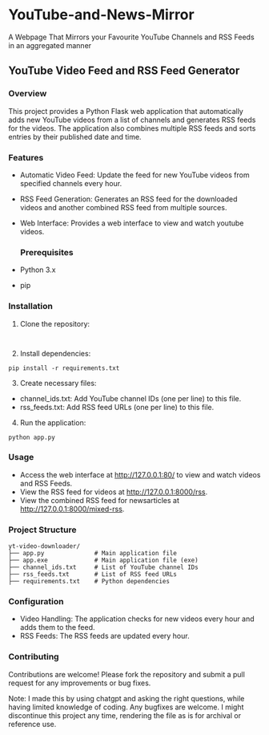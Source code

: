 # YouTube-and-News-Mirror
A Webpage That Mirrors your Favourite YouTube Channels and RSS Feeds in an aggregated manner

<h2>YouTube Video Feed and RSS Feed Generator</h2>

<h3>Overview</h3>

This project provides a Python Flask web application that automatically adds new YouTube videos from a list of channels and generates RSS feeds for the videos. The application also combines multiple RSS feeds and sorts entries by their published date and time.

<h3>Features</h3>

- Automatic Video Feed: Update the feed for new YouTube videos from specified channels every hour.
- RSS Feed Generation: Generates an RSS feed for the downloaded videos and another combined RSS feed from multiple sources.
- Web Interface: Provides a web interface to view and watch youtube videos.

  <h3>Prerequisites</h3>

- Python 3.x
- pip

<h3>Installation</h3>

1. Clone the repository:

```


```

2. Install dependencies:
```
pip install -r requirements.txt

```

3. Create necessary files:

- channel_ids.txt: Add YouTube channel IDs (one per line) to this file.
- rss_feeds.txt: Add RSS feed URLs (one per line) to this file.

4. Run the application:
```
python app.py

```

<h3>Usage</h3>

* Access the web interface at http://127.0.0.1:80/ to view and watch videos and RSS Feeds.
* View the RSS feed for videos at http://127.0.0.1:8000/rss.
* View the combined RSS feed for newsarticles at http://127.0.0.1:8000/mixed-rss.

<h3>Project Structure</h3>

```
yt-video-downloader/
├── app.py              # Main application file
├── app.exe             # Main application file (exe)
├── channel_ids.txt     # List of YouTube channel IDs
├── rss_feeds.txt       # List of RSS feed URLs
├── requirements.txt    # Python dependencies

```

<h3>Configuration</h3>

- Video Handling: The application checks for new videos every hour and adds them to the feed.
- RSS Feeds: The RSS feeds are updated every hour.

<h3>Contributing</h3>
Contributions are welcome! Please fork the repository and submit a pull request for any improvements or bug fixes.

Note: I made this by using chatgpt and asking the right questions, while having limited knowledge of coding. Any bugfixes are welcome. I might discontinue this project any time, rendering the file as is for archival or reference use.
